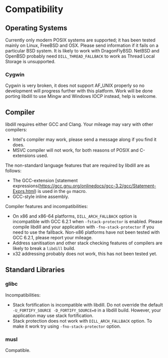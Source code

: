 
# Compatibility

## Operating Systems

Currently only modern POSIX systems are supported; it has been tested mainly on Linux, FreeBSD and OSX. Please send information if it fails on a particular BSD system. It is likely to work with DragonFlyBSD. NetBSD and OpenBSD probably need `DILL_THREAD_FALLBACK` to work as Thread Local Storage is unsupported.

### Cygwin

Cygwin is very broken, it does not support AF_UNIX properly so no development will progress further with this platform. Work will be done porting libdill to use Mingw and Windows IOCP instead, help is welcome.

## Compiler

libdill requires either GCC and Clang. Your mileage may vary with other compilers:

- Intel's compiler may work, please send a message along if you find it does.
- MSVC compiler will not work, for both reasons of POSIX and C-extensions used.

The non-standard language features that are required by libdill are as follows:

- The GCC-extension [statement expressions(https://gcc.gnu.org/onlinedocs/gcc-3.2/gcc/Statement-Exprs.html) is used in the `go` macro.
- GCC-style inline assembly.

Compiler features and incompatibilities:

- On x86 and x86-64 platforms, `DILL_ARCH_FALLBACK` option is incompatible with GCC 6.2.1 when `-fstack-protector` is enabled. Please compile libdill and your application with `-fno-stack-protector` if you need to use the fallback. Non-x86 platforms have not been tested with GCC 6.2.1, please report your mileage.
- Address sanitisation and other stack checking features of compilers are likely to break a `libdill` build.
- x32 addressing probably does not work, this has not been tested yet.

## Standard Libraries

### glibc

Incompatibilities:

- Stack fortification is incompatible with libdill. Do not override the default `-U_FORTIFY_SOURCE -D_FORTIFY_SOURCE=0` in a libdill build. However, your application may use stack fortification.
- Stack protection does not work with `DILL_ARCH_FALLBACK` option. To make it work try using `-fno-stack-protector` option.

### musl

Compatible.
